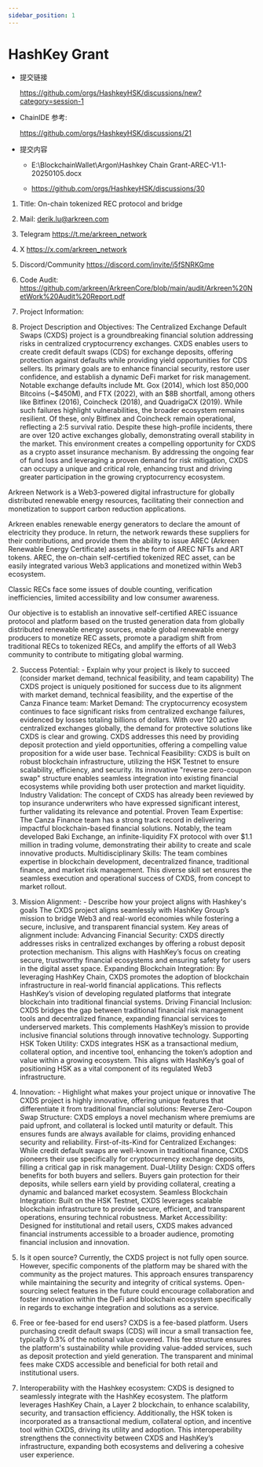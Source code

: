 ```yaml
---
sidebar_position: 1
---
```


# HashKey Grant

+ 提交链接

  https://github.com/orgs/HashkeyHSK/discussions/new?category=session-1

+ ChainIDE 参考:

  https://github.com/orgs/HashkeyHSK/discussions/21


+ 提交内容

  - E:\BlockchainWallet\Argon\Hashkey Chain Grant-AREC-V1.1-20250105.docx

  - https://github.com/orgs/HashkeyHSK/discussions/30

1. Title:
On-chain tokenized REC protocol and bridge

2. Mail:
derik.lu@arkreen.com

3. Telegram
https://t.me/arkreen_network

4. X
https://x.com/arkreen_network

5. Discord/Community
https://discord.com/invite/j5fSNRKGme

6. Code Audit:
https://github.com/arkreen/ArkreenCore/blob/main/audit/Arkreen%20NetWork%20Audit%20Report.pdf

7. Project Information: 

1. Project Description and Objectives:
The Centralized Exchange Default Swaps (CXDS) project is a groundbreaking financial solution addressing risks in centralized cryptocurrency exchanges. CXDS enables users to create credit default swaps (CDS) for exchange deposits, offering protection against defaults while providing yield opportunities for CDS sellers. Its primary goals are to enhance financial security, restore user confidence, and establish a dynamic DeFi market for risk management.
Notable exchange defaults include Mt. Gox (2014), which lost 850,000 Bitcoins (~$450M), and FTX (2022), with an $8B shortfall, among others like Bitfinex (2016), Coincheck (2018), and QuadrigaCX (2019). While such failures highlight vulnerabilities, the broader ecosystem remains resilient. Of these, only Bitfinex and Coincheck remain operational, reflecting a 2:5 survival ratio. Despite these high-profile incidents, there are over 120 active exchanges globally, demonstrating overall stability in the market.
This environment creates a compelling opportunity for CXDS as a crypto asset insurance mechanism. By addressing the ongoing fear of fund loss and leveraging a proven demand for risk mitigation, CXDS can occupy a unique and critical role, enhancing trust and driving greater participation in the growing cryptocurrency ecosystem.

Arkreen Network is a Web3-powered digital infrastructure for globally distributed renewable energy resources, facilitating their connection and monetization to support carbon reduction applications.

Arkreen enables renewable energy generators to declare the amount of electricity they produce. In return, the network rewards these suppliers for their contributions, and provide them the ability to issue AREC (Arkreen Renewable Energy Certificate) assets in the form of AREC NFTs and ART tokens. AREC, the on-chain self-certified tokenized REC asset, can be easily integrated various Web3 applications and monetized within Web3 ecosystem.

Classic RECs face some issues of double counting, verification inefficiencies, limited accessibility and low consumer awareness. 

Our objective is to establish an innovative self-certified AREC issuance protocol and platform based on the trusted generation data from globally distributed renewable energy sources, enable global renewable energy producers to monetize REC assets, promote a paradigm shift from traditional RECs to tokenized RECs, and amplify the efforts of all Web3 community to contribute to mitigating global warming.



2. Success Potential: - Explain why your project is likely to succeed (consider market demand, technical feasibility, and team capability)
The CXDS project is uniquely positioned for success due to its alignment with market demand, technical feasibility, and the expertise of the Canza Finance team:
Market Demand: The cryptocurrency ecosystem continues to face significant risks from centralized exchange failures, evidenced by losses totaling billions of dollars. With over 120 active centralized exchanges globally, the demand for protective solutions like CXDS is clear and growing. CXDS addresses this need by providing deposit protection and yield opportunities, offering a compelling value proposition for a wide user base.
Technical Feasibility: CXDS is built on robust blockchain infrastructure, utilizing the HSK Testnet to ensure scalability, efficiency, and security. Its innovative "reverse zero-coupon swap" structure enables seamless integration into existing financial ecosystems while providing both user protection and market liquidity.
Industry Validation: The concept of CXDS has already been reviewed by top insurance underwriters who have expressed significant interest, further validating its relevance and potential.
Proven Team Expertise: The Canza Finance team has a strong track record in delivering impactful blockchain-based financial solutions. Notably, the team developed Baki Exchange, an infinite-liquidity FX protocol with over $1.1 million in trading volume, demonstrating their ability to create and scale innovative products.
Multidisciplinary Skills: The team combines expertise in blockchain development, decentralized finance, traditional finance, and market risk management. This diverse skill set ensures the seamless execution and operational success of CXDS, from concept to market rollout.

3. Mission Alignment: - Describe how your project aligns with Hashkey's goals
The CXDS project aligns seamlessly with HashKey Group’s mission to bridge Web3 and real-world economies while fostering a secure, inclusive, and transparent financial system. Key areas of alignment include:
Advancing Financial Security: CXDS directly addresses risks in centralized exchanges by offering a robust deposit protection mechanism. This aligns with HashKey’s focus on creating secure, trustworthy financial ecosystems and ensuring safety for users in the digital asset space.
Expanding Blockchain Integration: By leveraging HashKey Chain, CXDS promotes the adoption of blockchain infrastructure in real-world financial applications. This reflects HashKey’s vision of developing regulated platforms that integrate blockchain into traditional financial systems.
Driving Financial Inclusion: CXDS bridges the gap between traditional financial risk management tools and decentralized finance, expanding financial services to underserved markets. This complements HashKey’s mission to provide inclusive financial solutions through innovative technology.
Supporting HSK Token Utility: CXDS integrates HSK as a transactional medium, collateral option, and incentive tool, enhancing the token’s adoption and value within a growing ecosystem. This aligns with HashKey’s goal of positioning HSK as a vital component of its regulated Web3 infrastructure.

4. Innovation: - Highlight what makes your project unique or innovative
The CXDS project is highly innovative, offering unique features that differentiate it from traditional financial solutions:
Reverse Zero-Coupon Swap Structure: CXDS employs a novel mechanism where premiums are paid upfront, and collateral is locked until maturity or default. This ensures funds are always available for claims, providing enhanced security and reliability.
First-of-its-Kind for Centralized Exchanges: While credit default swaps are well-known in traditional finance, CXDS pioneers their use specifically for cryptocurrency exchange deposits, filling a critical gap in risk management.
Dual-Utility Design: CXDS offers benefits for both buyers and sellers. Buyers gain protection for their deposits, while sellers earn yield by providing collateral, creating a dynamic and balanced market ecosystem.
Seamless Blockchain Integration: Built on the HSK Testnet, CXDS leverages scalable blockchain infrastructure to provide secure, efficient, and transparent operations, ensuring technical robustness.
Market Accessibility: Designed for institutional and retail users, CXDS makes advanced financial instruments accessible to a broader audience, promoting financial inclusion and innovation.

5. Is it open source?
Currently, the CXDS project is not fully open source. However, specific components of the platform may be shared with the community as the project matures. This approach ensures transparency while maintaining the security and integrity of critical systems. Open-sourcing select features in the future could encourage collaboration and foster innovation within the DeFi and blockchain ecosystem specifically in regards to exchange integration and solutions as a service.
6. Free or fee-based for end users?
CXDS is a fee-based platform. Users purchasing credit default swaps (CDS) will incur a small transaction fee, typically 0.3% of the notional value covered. This fee structure ensures the platform's sustainability while providing value-added services, such as deposit protection and yield generation. The transparent and minimal fees make CXDS accessible and beneficial for both retail and institutional users.
7. Interoperability with the Hashkey ecosystem:
CXDS is designed to seamlessly integrate with the HashKey ecosystem. The platform leverages HashKey Chain, a Layer 2 blockchain, to enhance scalability, security, and transaction efficiency. Additionally, the HSK token is incorporated as a transactional medium, collateral option, and incentive tool within CXDS, driving its utility and adoption. This interoperability strengthens the connectivity between CXDS and HashKey’s infrastructure, expanding both ecosystems and delivering a cohesive user experience.
